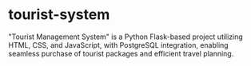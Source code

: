 # tourist-system
"Tourist Management System" is a Python Flask-based project utilizing HTML, CSS, and JavaScript, with PostgreSQL integration, enabling seamless purchase of tourist packages and efficient travel planning.
